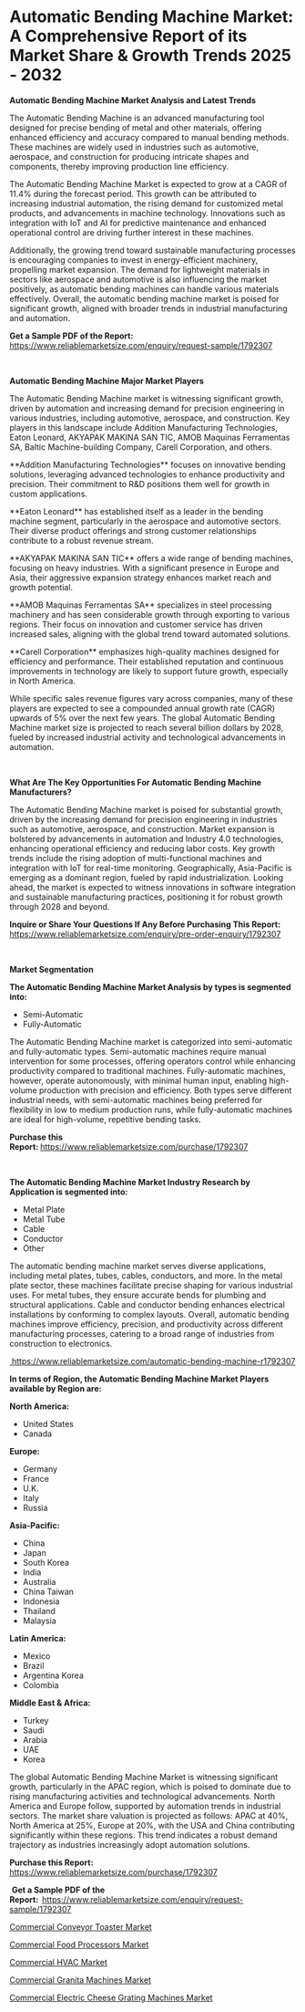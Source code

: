 <p><h1>Automatic Bending Machine Market: A Comprehensive Report of its Market Share & Growth Trends 2025 - 2032</h1></p><p><strong>Automatic Bending Machine Market Analysis and Latest Trends</strong></p>
<p><p>The Automatic Bending Machine is an advanced manufacturing tool designed for precise bending of metal and other materials, offering enhanced efficiency and accuracy compared to manual bending methods. These machines are widely used in industries such as automotive, aerospace, and construction for producing intricate shapes and components, thereby improving production line efficiency.</p><p>The Automatic Bending Machine Market is expected to grow at a CAGR of 11.4% during the forecast period. This growth can be attributed to increasing industrial automation, the rising demand for customized metal products, and advancements in machine technology. Innovations such as integration with IoT and AI for predictive maintenance and enhanced operational control are driving further interest in these machines.</p><p>Additionally, the growing trend toward sustainable manufacturing processes is encouraging companies to invest in energy-efficient machinery, propelling market expansion. The demand for lightweight materials in sectors like aerospace and automotive is also influencing the market positively, as automatic bending machines can handle various materials effectively. Overall, the automatic bending machine market is poised for significant growth, aligned with broader trends in industrial manufacturing and automation.</p></p>
<p><strong>Get a Sample PDF of the Report:&nbsp;</strong> <a href="https://www.reliablemarketsize.com/enquiry/request-sample/1792307?utm_campaign=1889&utm_medium=2&utm_source=Github&utm_content=ia&utm_term=10042025&utm_id=automatic-bending-machine">https://www.reliablemarketsize.com/enquiry/request-sample/1792307</a></p>
<p>&nbsp;</p>
<p><strong>Automatic Bending Machine Major Market Players</strong></p>
<p><p>The Automatic Bending Machine market is witnessing significant growth, driven by automation and increasing demand for precision engineering in various industries, including automotive, aerospace, and construction. Key players in this landscape include Addition Manufacturing Technologies, Eaton Leonard, AKYAPAK MAKINA SAN TIC, AMOB Maquinas Ferramentas SA, Baltic Machine-building Company, Carell Corporation, and others.</p><p>**Addition Manufacturing Technologies** focuses on innovative bending solutions, leveraging advanced technologies to enhance productivity and precision. Their commitment to R&D positions them well for growth in custom applications.</p><p>**Eaton Leonard** has established itself as a leader in the bending machine segment, particularly in the aerospace and automotive sectors. Their diverse product offerings and strong customer relationships contribute to a robust revenue stream.</p><p>**AKYAPAK MAKINA SAN TIC** offers a wide range of bending machines, focusing on heavy industries. With a significant presence in Europe and Asia, their aggressive expansion strategy enhances market reach and growth potential.</p><p>**AMOB Maquinas Ferramentas SA** specializes in steel processing machinery and has seen considerable growth through exporting to various regions. Their focus on innovation and customer service has driven increased sales, aligning with the global trend toward automated solutions.</p><p>**Carell Corporation** emphasizes high-quality machines designed for efficiency and performance. Their established reputation and continuous improvements in technology are likely to support future growth, especially in North America.</p><p>While specific sales revenue figures vary across companies, many of these players are expected to see a compounded annual growth rate (CAGR) upwards of 5% over the next few years. The global Automatic Bending Machine market size is projected to reach several billion dollars by 2028, fueled by increased industrial activity and technological advancements in automation.</p></p>
<p>&nbsp;</p>
<p><strong>What Are The Key Opportunities For Automatic Bending Machine Manufacturers?</strong></p>
<p><p>The Automatic Bending Machine market is poised for substantial growth, driven by the increasing demand for precision engineering in industries such as automotive, aerospace, and construction. Market expansion is bolstered by advancements in automation and Industry 4.0 technologies, enhancing operational efficiency and reducing labor costs. Key growth trends include the rising adoption of multi-functional machines and integration with IoT for real-time monitoring. Geographically, Asia-Pacific is emerging as a dominant region, fueled by rapid industrialization. Looking ahead, the market is expected to witness innovations in software integration and sustainable manufacturing practices, positioning it for robust growth through 2028 and beyond.</p></p>
<p><strong>Inquire or Share Your Questions If Any Before Purchasing This Report:</strong> <a href="https://www.reliablemarketsize.com/enquiry/pre-order-enquiry/1792307?utm_campaign=1889&utm_medium=2&utm_source=Github&utm_content=ia&utm_term=10042025&utm_id=automatic-bending-machine">https://www.reliablemarketsize.com/enquiry/pre-order-enquiry/1792307</a></p>
<p>&nbsp;</p>
<p><strong>Market Segmentation</strong></p>
<p><strong>The Automatic Bending Machine Market Analysis by types is segmented into:</strong></p>
<p><ul><li>Semi-Automatic</li><li>Fully-Automatic</li></ul></p>
<p><p>The Automatic Bending Machine market is categorized into semi-automatic and fully-automatic types. Semi-automatic machines require manual intervention for some processes, offering operators control while enhancing productivity compared to traditional machines. Fully-automatic machines, however, operate autonomously, with minimal human input, enabling high-volume production with precision and efficiency. Both types serve different industrial needs, with semi-automatic machines being preferred for flexibility in low to medium production runs, while fully-automatic machines are ideal for high-volume, repetitive bending tasks.</p></p>
<p><strong>Purchase this Report:&nbsp;</strong><a href="https://www.reliablemarketsize.com/purchase/1792307?utm_campaign=1889&utm_medium=2&utm_source=Github&utm_content=ia&utm_term=10042025&utm_id=automatic-bending-machine">https://www.reliablemarketsize.com/purchase/1792307</a></p>
<p>&nbsp;</p>
<p><strong>The Automatic Bending Machine Market Industry Research by Application is segmented into:</strong></p>
<p><ul><li>Metal Plate</li><li>Metal Tube</li><li>Cable</li><li>Conductor</li><li>Other</li></ul></p>
<p><p>The automatic bending machine market serves diverse applications, including metal plates, tubes, cables, conductors, and more. In the metal plate sector, these machines facilitate precise shaping for various industrial uses. For metal tubes, they ensure accurate bends for plumbing and structural applications. Cable and conductor bending enhances electrical installations by conforming to complex layouts. Overall, automatic bending machines improve efficiency, precision, and productivity across different manufacturing processes, catering to a broad range of industries from construction to electronics.</p></p>
<p><a href="https://www.reliablemarketsize.com/automatic-bending-machine-r1792307?utm_campaign=1889&utm_medium=2&utm_source=Github&utm_content=ia&utm_term=10042025&utm_id=automatic-bending-machine">&nbsp;https://www.reliablemarketsize.com/automatic-bending-machine-r1792307</a></p>
<p><strong>In terms of Region, the Automatic Bending Machine Market Players available by Region are:</strong></p>
<p>
    <p> <strong> North America: </strong>
        <ul>
            <li>United States</li>
            <li>Canada</li>
        </ul>
        </p> 
    <p> <strong> Europe: </strong>
        <ul>
            <li>Germany</li>
            <li>France</li>
            <li>U.K.</li>
            <li>Italy</li>
            <li>Russia</li>
        </ul>
        </p> 
    <p> <strong> Asia-Pacific: </strong>
        <ul>
            <li>China</li>
            <li>Japan</li>
            <li>South Korea</li>
            <li>India</li>
            <li>Australia</li>
            <li>China Taiwan</li>
            <li>Indonesia</li>
            <li>Thailand</li>
            <li>Malaysia</li>
        </ul>
        </p> 
    <p> <strong> Latin America: </strong>
        <ul>
            <li>Mexico</li>
            <li>Brazil</li>
            <li>Argentina Korea</li>
            <li>Colombia</li>
        </ul>
        </p> 
    <p> <strong> Middle East & Africa: </strong>
        <ul>
            <li>Turkey</li>
            <li>Saudi</li>
            <li>Arabia</li>
            <li>UAE</li>
            <li>Korea</li>
        </ul>
    </p>
    </p>
<p><p>The global Automatic Bending Machine Market is witnessing significant growth, particularly in the APAC region, which is poised to dominate due to rising manufacturing activities and technological advancements. North America and Europe follow, supported by automation trends in industrial sectors. The market share valuation is projected as follows: APAC at 40%, North America at 25%, Europe at 20%, with the USA and China contributing significantly within these regions. This trend indicates a robust demand trajectory as industries increasingly adopt automation solutions.</p></p>
<p><strong>Purchase this Report: </strong><a href="https://www.reliablemarketsize.com/purchase/1792307?utm_campaign=1889&utm_medium=2&utm_source=Github&utm_content=ia&utm_term=10042025&utm_id=automatic-bending-machine">https://www.reliablemarketsize.com/purchase/1792307</a></p>
<p>&nbsp;<strong>Get a Sample PDF of the Report:&nbsp;&nbsp;</strong><a href="https://www.reliablemarketsize.com/enquiry/request-sample/1792307?utm_campaign=1889&utm_medium=2&utm_source=Github&utm_content=ia&utm_term=10042025&utm_id=automatic-bending-machine">https://www.reliablemarketsize.com/enquiry/request-sample/1792307</a></p>
<p><strong></strong></p>
<p><p><a href="https://github.com/merzafairy04/Market-Research-Report-List-1/blob/main/commercial-conveyor-toaster-market.md?utm_campaign=1889&utm_medium=2&utm_source=Github&utm_content=ia&utm_term=10042025&utm_id=automatic-bending-machine">Commercial Conveyor Toaster Market</a></p><p><a href="https://github.com/JakirUddin651/Market-Research-Report-List-2/blob/main/commercial-food-processors-market.md?utm_campaign=1889&utm_medium=2&utm_source=Github&utm_content=ia&utm_term=10042025&utm_id=automatic-bending-machine">Commercial Food Processors Market</a></p><p><a href="https://github.com/bensemilia864/Market-Research-Report-List-1/blob/main/commercial-hvac-market.md?utm_campaign=1889&utm_medium=2&utm_source=Github&utm_content=ia&utm_term=10042025&utm_id=automatic-bending-machine">Commercial HVAC Market</a></p><p><a href="https://github.com/gerdabatiskzv9/Market-Research-Report-List-1/blob/main/commercial-granita-machines-market.md?utm_campaign=1889&utm_medium=2&utm_source=Github&utm_content=ia&utm_term=10042025&utm_id=automatic-bending-machine">Commercial Granita Machines Market</a></p><p><a href="https://github.com/ashepherd82/Market-Research-Report-List-7/blob/main/commercial-electric-cheese-grating-machines-market.md?utm_campaign=1889&utm_medium=2&utm_source=Github&utm_content=ia&utm_term=10042025&utm_id=automatic-bending-machine">Commercial Electric Cheese Grating Machines Market</a></p></p>